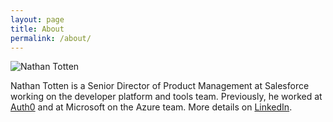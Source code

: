 ```yaml
---
layout: page
title: About
permalink: /about/
---
```


<div class="profile">
  <img alt="Nathan Totten" src="https://secure.gravatar.com/avatar/d48b998c2dce49ca309710eba498c562.png?s=180" />
</div>

Nathan Totten is a Senior Director of Product Management at Salesforce working on the developer platform and tools team. Previously, he worked at [Auth0](https://auth0.com) and at Microsoft on the Azure team. More details on [LinkedIn](https://www.linkedin.com/in/nathantotten).
